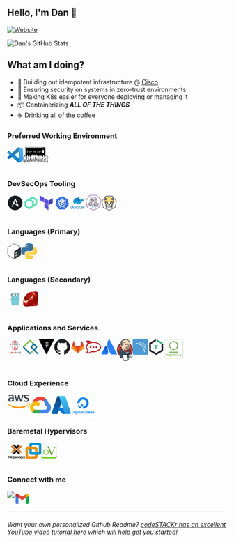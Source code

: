## Hello, I'm Dan 👋

[![Website](https://img.shields.io/website?label=danmanners.com&style=for-the-badge&url=https%3A%2F%2Fdanmanners.com)](https://danmanners.com)

![Dan's GitHub Stats](https://github-readme-stats.vercel.app/api?username=danmanners&show_icons=true&theme=tokyonight)

## What am I doing?

- 🌉 Building out idempotent infrastructure @ [Cisco](https://cisco.com)
- 🔐 Ensuring security on systems in zero-trust environments
- 🎉 Making K8s easier for everyone deploying or managing it
- 📦 Containerizing **_ALL OF THE THINGS_**
- [☕ Drinking all of the coffee](https://ceremonycoffee.com/)

### Preferred Working Environment

[<img align="left" alt="Visual Studio Code" width="36px" src="images/vscode.png" />][vscode]
[<img align="left" alt="oh my zsh" height="36px" src="images/OMZLogo_BnW.png" />][ohmyzsh]

<br />
<br />
<br />

### DevSecOps Tooling

[<img align="left" alt="Ansible" width="36px" src="images/ansible.webp" />][ansible]
[<img align="left" alt="Puppet Bolt" width="36px" src="images/puppetbolt.png" />][bolt]
[<img align="left" alt="Terraform" width="36px" src="images/terraform.png" />][terraform]
[<img align="left" alt="Kubernetes" width="36px" src="images/kubernetes.png" />][k8s]
[<img align="left" alt="Docker" width="36px" src="images/docker.png" />][docker]
[<img align="left" alt="Podman" width="36px" src="images/podman.png" />][podman]
[<img align="left" alt="Buildah" width="36px" src="images/buildah.png" />][buildah]

<br />
<br />
<br />

### Languages (Primary)

[<img align="left" alt="Bash" width="32px" src="images/bash.png" />][bash]
[<img align="left" alt="Python" width="36px" src="images/python.png" />][python]

<br />
<br />
<br />

### Languages (Secondary)

[<img align="left" alt="Golang" width="36px" src="images/golang.png" />][golang]
[<img align="left" alt="Ruby" width="36px" src="images/header-ruby-logo.png" />][ruby]

<br />
<br />
<br />

### Applications and Services

[<img align="left" alt="LibreNMS" width="36px" src="images/librenms.png" />][librenms]
[<img align="left" alt="FreeIPA" width="36px" src="images/freeipa.png" />][freeipa]
[<img align="left" alt="Hashicorp Vault" width="36px" src="images/vault.png" />][vault]
[<img align="left" alt="GitHub" width="36px" src="images/github.png" />][github]
[<img align="left" alt="GitLab" width="36px" src="images/gitlab.png" />][gitlab]
[<img align="left" alt="Rocket.Chat" width="36px" src="images/rocketchat.png" />][rc]
[<img align="left" alt="Atlassian Tools " width="36px" src="images/atlassian.png" />][atlassian]
[<img align="left" alt="Jenkins" width="36px" src="images/jenkins.png" />][jenkins]
[<img align="left" alt="Sonarqube" width="36px" src="images/picto.svg" />][sonarqube]
[<img align="left" alt="Nexus OSS" width="36px" src="images/NexusRepo_Icon.png" />][nexus-oss]
[<img align="left" alt="Artifactory" height="44px" src="images/jfrogarti.png" />][artifactory]

<br />
<br />
<br />
<br />

### Cloud Experience

[<img align="left" alt="AWS" width="52px" src="images/aws.png" />][aws]
[<img align="left" alt="Google Cloud" width="48" src="images/google-cloud.png" />][gcloud]
[<img align="left" alt="Azure" width="48" src="images/azure.png" />][azure]
[<img align="left" alt="Digital Ocean" width="52px" src="images/digitalocean.png" />][do]

<br />
<br />
<br />

### Baremetal Hypervisors

[<img align="left" alt="Proxmox" height="40px" src="images/proxmox.png" />][proxmox]
[<img align="left" alt="VMWare" height="36px" src="images/vmware.png" />][esxi]
[<img align="left" alt="oVirt" height="36px" src="images/ovirt-icon-256.png" />][ovirt]

<br />
<br />
<br />

### Connect with me

[<img align="left" height="36px" src="https://upload.wikimedia.org/wikipedia/commons/e/e9/Linkedin_icon.svg" />][linkedin]
[<img align="left" height="36px" src="images/gmail.png" />][email]

<br />
<br />

---

###### Want your own personalized Github Readme? [codeSTACKr has an excellent YouTube video tutorial here](https://www.youtube.com/watch?v=ECuqb5Tv9qI) which will help get you started!

<!-- Personal Information -->
[website]:  https://danmanners.com
[linkedin]: https://www.linkedin.com/in/danielmanners/
[email]:    mailto:daniel.a.manners@gmail.com

<!-- Preferred Tools -->
[vscode]:   https://code.visualstudio.com
[ohmyzsh]:  https://ohmyz.sh/

<!-- DevSecOps Tooling -->
[ansible]:      https://www.ansible.com/
[bolt]:         https://puppet.com/docs/bolt/latest/bolt.html
[terraform]:    https://www.terraform.io/
[k8s]:          https://kubernetes.io/
[docker]:       https://www.docker.com/
[podman]:       https://podman.io/
[buildah]:      https://buildah.io/

<!-- Cloud Providers -->
[aws]:    https://aws.amazon.com/
[gcloud]: https://cloud.google.com/
[azure]:  https://azure.microsoft.com/en-us/
[do]:     https://www.digitalocean.com/

<!-- Applications and Services -->
[librenms]:     https://www.librenms.org/
[freeipa]:      https://www.freeipa.org/page/Main_Page
[vault]:        https://www.vaultproject.io/
[github]:       https://github.com/
[gitlab]:       https://gitlab.com/
[rc]:           https://rocket.chat/
[atlassian]:    https://www.atlassian.com/
[artifactory]:  https://jfrog.com/artifactory/
[jenkins]:      https://www.jenkins.io/
[sonarqube]:    https://www.sonarqube.org/
[nexus-oss]:    https://www.sonatype.com/nexus/repository-oss

<!-- Languages -->
[bash]:     http://git.savannah.gnu.org/cgit/bash.git/
[golang]:   https://golang.org/
[python]:   https://www.python.org/
[ruby]:     https://www.ruby-lang.org/en/

<!-- Hypervisors -->
[esxi]:     https://www.vmware.com/products/esxi-and-esx.html
[proxmox]:  https://proxmox.com/en/
[ovirt]:    https://www.ovirt.org/
